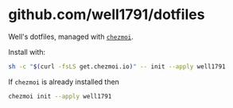 # github.com/well1791/dotfiles

Well's dotfiles, managed with [`chezmoi`](https://github.com/twpayne/chezmoi).

Install with:

```sh
sh -c "$(curl -fsLS get.chezmoi.io)" -- init --apply well1791
```

If `chezmoi` is already installed then

```sh
chezmoi init --apply well1791
```
